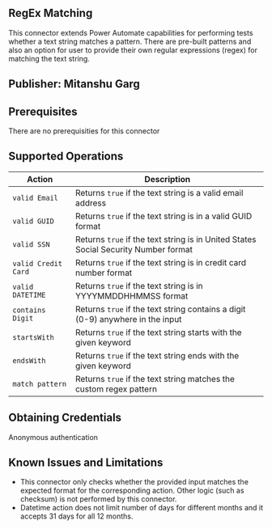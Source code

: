 ## RegEx Matching
This connector extends Power Automate capabilities for performing tests whether a text string matches a pattern. There are pre-built patterns and also an option for user to provide their own regular expressions (regex) for matching the text string. 

## Publisher: Mitanshu Garg

## Prerequisites
There are no prerequisities for this connector

## Supported Operations
| Action | Description |
| --- | --- |
| `valid Email` | Returns `true` if the text string is a valid email address |
| `valid GUID` | Returns `true` if the text string is in a valid GUID format |
| `valid SSN` | Returns `true` if the text string is in United States Social Security Number format |
| `valid Credit Card` | Returns `true` if the text string is in credit card number format |
| `valid DATETIME` | Returns `true` if the text string is in YYYYMMDDHHMMSS format |
| `contains Digit` | Returns `true` if the text string contains a digit (0-9) anywhere in the input |
| `startsWith` | Returns `true` if the text string starts with the given keyword |
| `endsWith` | Returns `true` if the text string ends with the given keyword |
| `match pattern` | Returns `true` if the text string matches the custom regex pattern |

## Obtaining Credentials
Anonymous authentication

## Known Issues and Limitations
- This connector only checks whether the provided input matches the expected format for the corresponding action. Other logic (such as checksum) is not performed by this connector.
- Datetime action does not limit number of days for different months and it accepts 31 days for all 12 months.
